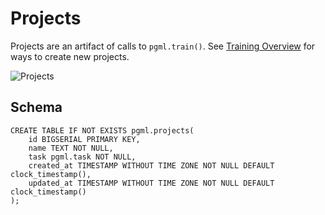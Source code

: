 # Projects

Projects are an artifact of calls to `pgml.train()`. See [Training Overview](/docs/training/overview/) for ways to create new projects.

![Projects](/dashboard/static/images/dashboard/project.png)

## Schema

```postgresql
CREATE TABLE IF NOT EXISTS pgml.projects(
	id BIGSERIAL PRIMARY KEY,
	name TEXT NOT NULL,
	task pgml.task NOT NULL,
	created_at TIMESTAMP WITHOUT TIME ZONE NOT NULL DEFAULT clock_timestamp(),
	updated_at TIMESTAMP WITHOUT TIME ZONE NOT NULL DEFAULT clock_timestamp()
);
```
